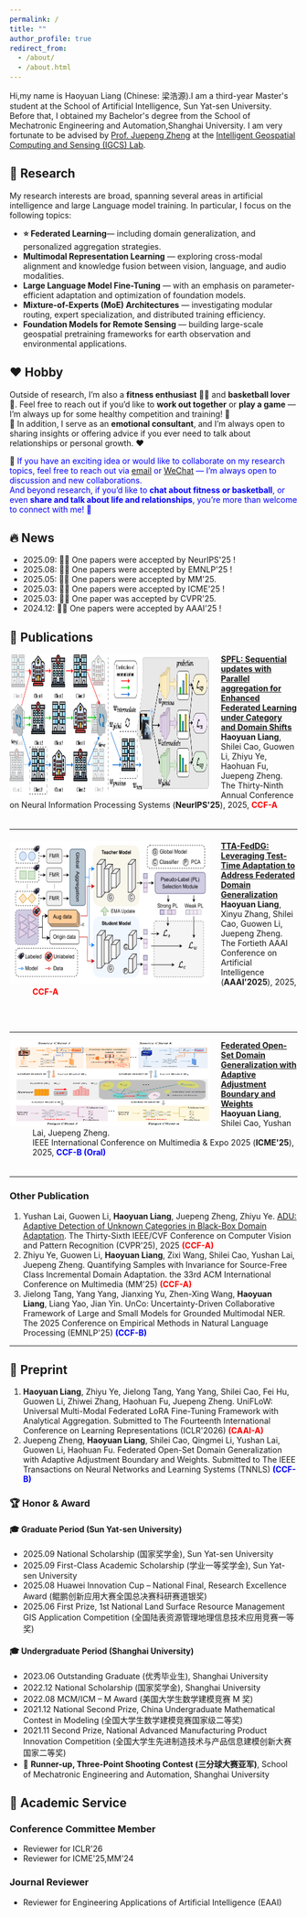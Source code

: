 ```yaml
---
permalink: /
title: ""
author_profile: true
redirect_from: 
  - /about/
  - /about.html
---
```


Hi,my name is Haoyuan Liang (Chinese: 梁浩源).I am a third-year Master's student at the School of Artificial Intelligence, Sun Yat-sen University. Before that, I obtained my Bachelor's degree from the School of Mechatronic Engineering and Automation,Shanghai University. I am very fortunate to be advised by [Prof. Juepeng Zheng](https://hail-alloy-af4.notion.site/Juepeng-Zheng-d3b70a4b409145139c91e55813cc80fa) at the [Intelligent Geospatial Computing and Sensing (IGCS) Lab](https://rssysu.github.io/).  



## 📖 Research
My research interests are broad, spanning several areas in artificial intelligence and large Language model training.  In particular, I focus on the following topics:
- **⭐ Federated Learning**— including domain generalization, and personalized aggregation strategies.  
- **Multimodal Representation Learning** — exploring cross-modal alignment and knowledge fusion between vision, language, and audio modalities.  
- **Large Language Model Fine-Tuning** — with an emphasis on parameter-efficient adaptation and optimization of foundation models.  
- **Mixture-of-Experts (MoE) Architectures** — investigating modular routing, expert specialization, and distributed training efficiency.  
- **Foundation Models for Remote Sensing** — building large-scale geospatial pretraining frameworks for earth observation and environmental applications.

## ❤️ Hobby

Outside of research, I’m also a **fitness enthusiast** 🏋️‍♂️ and **basketball lover** 🏀.  Feel free to reach out if you’d like to **work out together** or **play a game** — I’m always up for some healthy competition and training! 💪  
💬 In addition, I serve as an **emotional consultant**, and I’m always open to sharing insights or offering advice if you ever need to talk about relationships or personal growth. ❤️

📩 <span style="color:blue">
If you have an exciting idea or would like to collaborate on my research topics, feel free to reach out via 
[email](mailto:lianghy68@mail2.sysu.edu.cn) or [WeChat](../images/wechat.png) — I’m always open to discussion and new collaborations.  
And beyond research, if you’d like to **chat about fitness or basketball**, or even **share and talk about life and relationships**, you’re more than welcome to connect with me! 🌟️
</span>



## 🔥 News
- 2025.09: 🎉🎉 One papers were accepted by NeurIPS'25 !
- 2025.08: 🎉🎉 One papers were accepted by EMNLP'25 !
- 2025.05: 🎉🎉 One papers were accepted by MM'25.
- 2025.03: 🎉🎉 One papers were accepted by ICME'25 !
- 2025.03: 🎉🎉 One paper was accepted by CVPR'25.
- 2024.12: 🎉🎉 One papers were accepted by AAAI'25 !

## 📝 Publications
<div style="overflow: hidden; margin-bottom: 15px;">
  <img align="left" width="350" height="250"
  src="../images/SPFL.png"
  style="margin-right: 20px; margin-bottom: 0; vertical-align: middle;">
  
  <p style="margin-top: 0;">
    <a href="https://neurips.cc/virtual/2025/poster/118827">
      <strong>SPFL: Sequential updates with Parallel aggregation for Enhanced Federated Learning under Category and Domain Shifts</strong>
    </a><br>
    <strong>Haoyuan Liang</strong>, Shilei Cao, Guowen Li, Zhiyu Ye, Haohuan Fu, Juepeng Zheng.<br>
    The Thirty-Ninth Annual Conference on Neural Information Processing Systems (<strong>NeurIPS'25</strong>), 2025,
    <strong><font color=Red>CCF-A</font></strong>
  </p>
</div>

<hr style="margin: 20px 0;">


<dl>
<dt><img align="left" width="350" height="250"
hspace="0" wspace="0" src="../images/mFedDG.png"
style="margin-right: 20px; margin-bottom: 0; vertical-align: middle;">
</dt>
<dd><a href="https://ojs.aaai.org/index.php/AAAI/article/view/34053"><strong>	
TTA-FedDG: Leveraging Test-Time Adaptation to Address Federated Domain Generalization
</strong></a></dd>
<dd><strong>Haoyuan Liang</strong>, Xinyu Zhang, Shilei Cao, Guowen Li, Juepeng Zheng.</dd>
<dd>The Fortieth AAAI Conference on Artificial Intelligence (<strong>AAAI'2025</strong>), 2025, <strong><font color=Red>CCF-A</font></strong></dd>
</dl>
<br>
<br>

***

<dl>
<dt><img align="left" width="350" height="150"
hspace="0" wspace="0" src="../images/ICME.png" style="margin-right: 20px;">
</dt>
<dd><a href="https://2025.ieeeicme.org/"><strong>	
Federated Open-Set Domain Generalization with Adaptive Adjustment Boundary and Weights
</strong></a></dd>
<dd><strong>Haoyuan Liang</strong>, Shilei Cao, Yushan Lai, Juepeng Zheng.</dd>
<dd> IEEE International Conference on Multimedia & Expo 2025 (<strong>ICME'25</strong>), 2025, <strong><font color=Blue>CCF-B (Oral)</font></strong></dd>
</dl>

<!-- ✅ 正确的清除浮动 + 分割线 -->
<div style="clear: both;"></div>
<hr style="margin: 20px 0;">



### Other Publication
1. Yushan Lai, Guowen Li, **Haoyuan Liang**, Juepeng Zheng, Zhiyu Ye. [ADU: Adaptive Detection of Unknown Categories in Black-Box Domain Adaptation](https://openaccess.thecvf.com/content/CVPR2025/html/Lai_ADU_Adaptive_Detection_of_Unknown_Categories_in_Black-Box_Domain_Adaptation_CVPR_2025_paper.html). The Thirty-Sixth IEEE/CVF Conference on Computer Vision and Pattern Recognition (CVPR'25), 2025 **<font color=Red>(CCF-A)</font>**
2. Zhiyu Ye, Guowen Li, **Haoyuan Liang**, Zixi Wang, Shilei Cao, Yushan Lai, Juepeng Zheng. Quantifying Samples with Invariance for Source-Free Class Incremental Domain Adaptation. the 33rd ACM International Conference on Multimedia (MM'25) **<font color=Red>(CCF-A)</font>**
3. Jielong Tang, Yang Yang, Jianxing Yu, Zhen-Xing Wang, **Haoyuan Liang**, Liang Yao, Jian Yin. UnCo: Uncertainty-Driven Collaborative Framework of Large and Small Models for Grounded Multimodal NER. The 2025 Conference on Empirical Methods in Natural Language Processing (EMNLP'25) **<font color=Blue>(CCF-B)</font>**
   
***


## 🙂 Preprint
1. **Haoyuan Liang**, Zhiyu Ye, Jielong Tang, Yang Yang, Shilei Cao, Fei Hu, Guowen Li, Zhiwei Zhang, Haohuan Fu, Juepeng Zheng. UniFLoW: Universal Multi-Modal Federated LoRA Fine-Tuning Framework with Analytical Aggregation. Submitted to The Fourteenth International Conference on Learning Representations (ICLR'2026) **<font color=Red>(CAAI-A)</font>**
2. Juepeng Zheng, **Haoyuan Liang**, Shilei Cao, Qingmei Li, Yushan Lai, Guowen Li, Haohuan Fu. Federated Open-Set Domain Generalization with Adaptive Adjustment Boundary and Weights. Submitted to The IEEE Transactions on Neural Networks and Learning Systems (TNNLS) **<font color=Blue>(CCF-B)</font>**


### 🏆 Honor & Award

#### 🎓 Graduate Period (Sun Yat-sen University)
- 2025.09 National Scholarship (国家奖学金), Sun Yat-sen University  
- 2025.09 First-Class Academic Scholarship (学业一等奖学金), Sun Yat-sen University   
- 2025.08 Huawei Innovation Cup – National Final, Research Excellence Award (鲲鹏创新应用大赛全国总决赛科研赛道银奖)  
- 2025.06 First Prize, 1st National Land Surface Resource Management GIS Application Competition (全国陆表资源管理地理信息技术应用竞赛一等奖)  

#### 🎓 Undergraduate Period (Shanghai University)
- 2023.06 Outstanding Graduate (优秀毕业生), Shanghai University  
- 2022.12 National Scholarship (国家奖学金), Shanghai University  
- 2022.08 MCM/ICM – M Award (美国大学生数学建模竞赛 M 奖)  
- 2021.12 National Second Prize, China Undergraduate Mathematical Contest in Modeling (全国大学生数学建模竞赛国家级二等奖) 
- 2021.11 Second Prize, National Advanced Manufacturing Product Innovation Competition (全国大学生先进制造技术与产品信息建模创新大赛国家二等奖) 
- 🏀 **Runner-up, Three-Point Shooting Contest (三分球大赛亚军)**, School of Mechatronic Engineering and Automation, Shanghai University  
  


## 💬 Academic Service
### Conference Committee Member
- Reviewer for ICLR'26
- Reviewer for ICME'25,MM'24
  
### Journal Reviewer
- Reviewer for Engineering Applications of Artificial Intelligence (EAAI)
